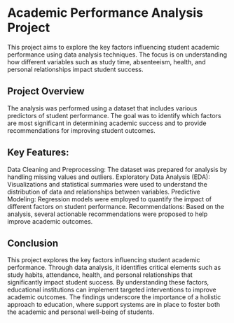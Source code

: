 # Academic Performance Analysis Project
This project aims to explore the key factors influencing student academic performance using data analysis techniques. The focus is on understanding how different variables such as study time, absenteeism, health, and personal relationships impact student success.

## Project Overview
The analysis was performed using a dataset that includes various predictors of student performance. The goal was to identify which factors are most significant in determining academic success and to provide recommendations for improving student outcomes.

## Key Features:
Data Cleaning and Preprocessing: The dataset was prepared for analysis by handling missing values and outliers.
Exploratory Data Analysis (EDA): Visualizations and statistical summaries were used to understand the distribution of data and relationships between variables.
Predictive Modeling: Regression models were employed to quantify the impact of different factors on student performance.
Recommendations: Based on the analysis, several actionable recommendations were proposed to help improve academic outcomes.

## Conclusion
This project explores the key factors influencing student academic performance. Through data analysis, it identifies critical elements such as study habits, attendance, health, and personal relationships that significantly impact student success. By understanding these factors, educational institutions can implement targeted interventions to improve academic outcomes. The findings underscore the importance of a holistic approach to education, where support systems are in place to foster both the academic and personal well-being of students.
